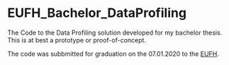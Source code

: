 # EUFH_Bachelor_DataProfiling

The Code to the Data Profiling solution developed for my bachelor thesis.
This is at best a prototype or proof-of-concept.

The code was subbmitted for graduation on the 07.01.2020 to the [EUFH](https://www.eufh.de/).
